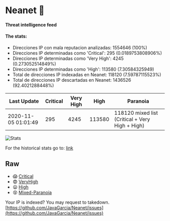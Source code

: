 # Neanet :hocho:
#### Threat intelligence feed
#### The stats:

- Direcciones IP con mala reputacion analizadas: 1554646 (100%)
- Direcciones IP determinadas como 'Critical':  295 (0.0189753808906%)
- Direcciones IP determinadas como 'Very High':  4245 (0.273052514849%)
- Direcciones IP determinadas como 'High':  113580 (7.30584325949)
- Total de direcciones IP indexadas en Neanet:  118120 (7.59787115523%)
- Total de direcciones IP descartadas en Neanet:  1436526 (92.4021288448%)

| Last Update | Critical | Very High | High | Paranoia |
| --- | --- | --- | --- | --- |
| 2020-11-05 01:01:49 | 295 | 4245 | 113580 | 118120 mixed list (Critical + Very High + High)|

![Stats](https://docs.google.com/spreadsheets/d/e/2PACX-1vSnaNMIXVabIpDJjufMlzH7poXnshF3mgd8Is1g9ytUEzVsP5my4Trn8f-xkoLLQ38xpL3HtmUexLo6/pubchart?oid=501124687&format=image)

For the historical stats go to: [link](/stats.csv)
## Raw
- :scream: [Critical](https://raw.githubusercontent.com/JavaGarcia/Neanet/master/blacklists/neanet_critical.txt)
- :fearful: [VeryHigh](https://raw.githubusercontent.com/JavaGarcia/Neanet/master/blacklists/neanet_veryHigh.txtt)
- :frowning: [High](https://raw.githubusercontent.com/JavaGarcia/Neanet/master/blacklists/neanet_high.txt)
- :dizzy_face: [Mixed-Paranoia](https://raw.githubusercontent.com/JavaGarcia/Neanet/master/blacklists/neanet_all.txt)


Your IP is indexed? You may request to takedown. [https://github.com/JavaGarcia/Neanet/issues](https://github.com/JavaGarcia/Neanet/issues)




















































































































































































































































































































































































































































































































































































































































































































































































































































































































































































































































































































































































































































































































































































































































































































































































































































































































































































































































































































































































